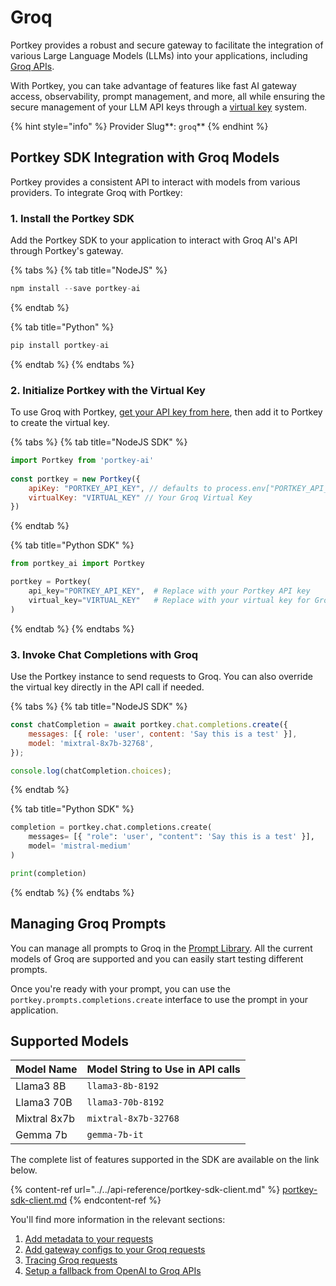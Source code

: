 # Groq

Portkey provides a robust and secure gateway to facilitate the integration of various Large Language Models (LLMs) into your applications, including [Groq APIs](https://console.groq.com/docs/quickstart).

With Portkey, you can take advantage of features like fast AI gateway access, observability, prompt management, and more, all while ensuring the secure management of your LLM API keys through a [virtual key](../../product/ai-gateway-streamline-llm-integrations/virtual-keys/) system.

{% hint style="info" %}
Provider Slug**: **<mark style="color:blue;">**`groq`**</mark>
{% endhint %}

## Portkey SDK Integration with Groq Models

Portkey provides a consistent API to interact with models from various providers. To integrate Groq with Portkey:

### **1. Install the Portkey SDK**

Add the Portkey SDK to your application to interact with Groq AI's API through Portkey's gateway.

{% tabs %}
{% tab title="NodeJS" %}
```javascript
npm install --save portkey-ai
```
{% endtab %}

{% tab title="Python" %}
```python
pip install portkey-ai
```
{% endtab %}
{% endtabs %}

### **2. Initialize Portkey with the Virtual Key**

To use Groq with Portkey, [get your API key from here](https://console.groq.com/keys), then add it to Portkey to create the virtual key.

{% tabs %}
{% tab title="NodeJS SDK" %}
```javascript
import Portkey from 'portkey-ai'
 
const portkey = new Portkey({
    apiKey: "PORTKEY_API_KEY", // defaults to process.env["PORTKEY_API_KEY"]
    virtualKey: "VIRTUAL_KEY" // Your Groq Virtual Key
})
```
{% endtab %}

{% tab title="Python SDK" %}
```python
from portkey_ai import Portkey

portkey = Portkey(
    api_key="PORTKEY_API_KEY",  # Replace with your Portkey API key
    virtual_key="VIRTUAL_KEY"   # Replace with your virtual key for Groq
)
```
{% endtab %}
{% endtabs %}

### **3. Invoke Chat Completions with** Groq

Use the Portkey instance to send requests to Groq. You can also override the virtual key directly in the API call if needed.

{% tabs %}
{% tab title="NodeJS SDK" %}
```javascript
const chatCompletion = await portkey.chat.completions.create({
    messages: [{ role: 'user', content: 'Say this is a test' }],
    model: 'mixtral-8x7b-32768',
});

console.log(chatCompletion.choices);
```
{% endtab %}

{% tab title="Python SDK" %}
```python
completion = portkey.chat.completions.create(
    messages= [{ "role": 'user', "content": 'Say this is a test' }],
    model= 'mistral-medium'
)

print(completion)
```
{% endtab %}
{% endtabs %}

## Managing Groq Prompts

You can manage all prompts to Groq in the [Prompt Library](../../product/prompt-library.md). All the current models of Groq are supported and you can easily start testing different prompts.

Once you're ready with your prompt, you can use the `portkey.prompts.completions.create` interface to use the prompt in your application.

## Supported Models

| Model Name   | Model String to Use in API calls |
| ------------ | -------------------------------- |
| Llama3 8B    | `llama3-8b-8192`                 |
| Llama3 70B   | `llama3-70b-8192`                |
| Mixtral 8x7b | `mixtral-8x7b-32768`             |
| Gemma 7b     | `gemma-7b-it`                    |

The complete list of features supported in the SDK are available on the link below.

{% content-ref url="../../api-reference/portkey-sdk-client.md" %}
[portkey-sdk-client.md](../../api-reference/portkey-sdk-client.md)
{% endcontent-ref %}

You'll find more information in the relevant sections:

1. [Add metadata to your requests](../../product/observability-modern-monitoring-for-llms/metadata.md)
2. [Add gateway configs to your Groq](../../product/ai-gateway-streamline-llm-integrations/configs.md)[ requests](../../product/ai-gateway-streamline-llm-integrations/configs.md)
3. [Tracing Groq requests](../../product/observability-modern-monitoring-for-llms/traces.md)
4. [Setup a fallback from OpenAI to Groq APIs](../../product/ai-gateway-streamline-llm-integrations/fallbacks.md)
